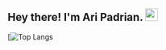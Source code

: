 
<h2> Hey there! I'm Ari Padrian. <img src="https://github.com/souvikguria98/souvikguria98/blob/master/Hi.gif" width="25"></h2>

[![Top Langs](https://github-readme-stats.vercel.app/api/top-langs/?username=aripadrian&layout=compact&text_color=daf7dc&bg_color=151515)
